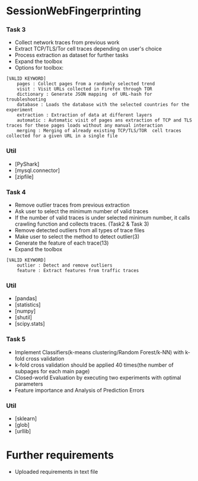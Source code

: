 # SessionWebFingerprinting


### Task 3
- Collect network traces from previous work
- Extract TCP/TLS/Tor cell traces depending on user's choice
- Process extraction as dataset for further tasks
- Expand the toolbox
- Options for toolbox:
```
[VALID KEYWORD]
    pages : Collect pages from a randomly selected trend
    visit : Visit URLs collected in Firefox through TOR
    dictionary : Generate JSON mapping  of URL-hash for troubleshooting
    database : Loads the database with the selected countries for the experiment
    extraction : Extraction of data at different layers
    automatic : Automatic visit of pages ans extraction of TCP and TLS traces for these pages loads without any manual interaction
    merging : Merging of already existing TCP/TLS/TOR  cell traces collected for a given URL in a single file
```

### Util
- [PyShark]
- [mysql.connector]
- [zipfile]


### Task 4
- Remove outlier traces from previous extraction
- Ask user to select the minimum number of valid traces
- If the number of valid traces is under selected minimum number, it calls crawling function and collects traces. (Task2 & Task 3)
- Remove detected outliers from all types of trace files
- Make user to select the method to detect outlier(3)
- Generate the feature of each trace(13)
- Expand the toolbox
```
[VALID KEYWORD]
    outlier : Detect and remove outliers
    feature : Extract features from traffic traces
```
### Util
- [pandas]
- [statistics]
- [numpy]
- [shutil]
- [scipy.stats]

### Task 5
- Implement Classifiers(k-means clustering/Random Forest/k-NN) with k-fold cross validation
- k-fold cross validation should be applied 40 times(the number of subpages for each main page)
- Closed-world Evaluation by executing two experiments with optimal parameters
- Feature importance and Analysis of Prediction Errors

### Util
- [sklearn]
- [glob]
- [urllib]

# Further requirements
- Uploaded requirements in text file